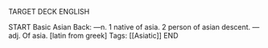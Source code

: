 TARGET DECK
ENGLISH

START
Basic
Asian
Back: —n. 1 native of asia. 2 person of asian descent. —adj. Of asia. [latin from greek]
Tags: [[Asiatic]]
END
